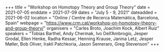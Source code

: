 +++
title = "Workshop on Homotopy Theory and Group Theory"
date = 2021-07-05
enddate = 2021-07-09
dates = "July 5 - 9, 2021"
dateadded = 2021-06-02
location = "Online / Centre de Recerca Matemàtica, Barcelona, Spain"
webpage = "https://www.crm.cat/workshop-on-homotopy-theory-and-group-theory/"
organisers = "Carles Broto, Joachim Kock, Albert Ruiz"
speakers = "Tobias Barthel, Andy Chermak, Ivo Dell’Ambrogio, Jesper Grodal, Ellen Henke, Radha Kessar, Henning Krause, Janina Letz, Jesper Møller, Bob Oliver, Irakli Patchkoria, Jason Semeraro, Greg Stevenson"
+++

